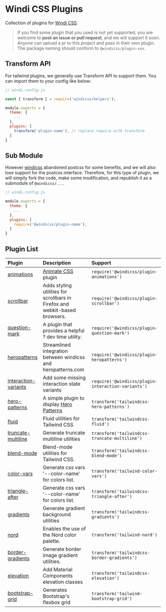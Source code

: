 # Windi CSS Plugins

Collection of plugins for [Windi CSS](https://github.com/windicss/windicss).

> If you find some plugin that you used is not yet supported, you are welcome to **post an issue or pull request**, and we will support it soon. Anyone can upload a pr to this project and pass in their own plugin. The package naming should conform to `@windicss/plugin-xxx`.

## Transform API

For tailwind plugins, we generally use Transform API to support them. You can import them to your config like below:

```js
// windi.config.js

const { transform } = require('windicss/helpers');

module.exports = {
  theme: {
    ...
  },
  plugins: [
    transform('plugin-name'), // replace require with transform
  ]
}
```

## Sub Module

However [windicss](https://github.com/windicss/windicss) abandoned postcss for some benefits, and we will also lose support for the postcss interface. Therefore, for this type of plugin, we will simpily fork the code, make some modification, and republish it as a submodule of `@windicss/...`.

```js
// windi.config.js

module.exports = {
  theme: {
    ...
  },
  plugins: [
    require('@windicss/plugin-name'),
  ]
}
```

## Plugin List

| Plugin                    | Description                                                  | Support       |
| :------------------------ | :----------------------------------------------------------- | :------------ |
| [animations](https://github.com/windicss/plugins/tree/main/packages/animations) | [Animate CSS](https://github.com/animate-css/animate.css) plugin | `require('@windicss/plugin-animations')` |
| [scrollbar](https://github.com/windicss/plugins/tree/main/packages/scrollbar) | Adds styling utilities for scrollbars in Firefox and webkit-based browsers. | `require('@windicss/plugin-scrollbar')` |
| [question-mark](https://github.com/windicss/plugins/tree/main/packages/question-mark) | A plugin that provides a helpful ? dev time utility. | `require('@windicss/plugin-question-mark')` |
| [heropatterns](https://github.com/windicss/plugins/tree/main/packages/heropatterns) | Streamlined integration between windicss and heropatterns.com | `require('@windicss/plugin-heropatterns')` |
| [interaction-variants](https://github.com/windicss/plugins/tree/main/packages/interaction-variants) | Add some missing interaction state variants | `require('@windicss/plugin-interaction-variants')` |
| [hero-patterns](https://github.com/svengau/tailwindcss-hero-patterns) | A simple plugin to display [Hero Patterns](http://www.heropatterns.com/) | `transform('tailwindcss-hero-patterns')` |
| [fluid](https://github.com/bradlc/tailwindcss-fluid) | Fluid utilities for Tailwind CSS | `transform('tailwindcss-fluid')` |
| [truncate-multiline](https://github.com/jhta/tailwindcss-truncate-multiline) | Generate truncate multiline utilities | `transform('tailwindcss-truncate-multiline')` |
| [blend-mode](https://github.com/hacknug/tailwindcss-blend-mode) | Blend-mode utilities for Tailwind CSS. | `transform('tailwindcss-blend-mode')` |
| [color-vars](https://github.com/n1kk/tailwind-color-vars) | Generate css vars '--color-name' for colors list. | `transform('tailwind-color-vars')` |
| [triangle-after](https://github.com/chrisrowe/tailwindcss-triangle-after) | Generate css vars '--color-name' for colors list. | `transform('tailwindcss-triangle-after')` |
| [gradients](https://github.com/benface/tailwindcss-gradients) | Generate gradient background utilities | `transform('tailwindcss-gradients')` |
| [nord](https://github.com/crumb1e/tailwind-nord) | Enables the use of the Nord color palette. | `transform('tailwind-nord')` |
| [border-gradients](https://github.com/cossssmin/tailwindcss-border-gradients) | Generate border image gradient utilities. | `transform('tailwindcss-border-gradients')` |
| [elevation](https://github.com/jonaskay/tailwindcss-elevation) | Add Material Components elevation classes | `transform('tailwindcss-elevation')` |
| [bootstrap-grid](https://github.com/karolis-sh/tailwind-bootstrap-grid) | Generates Bootstrap's flexbox grid | `transform('tailwind-bootstrap-grid')` |

